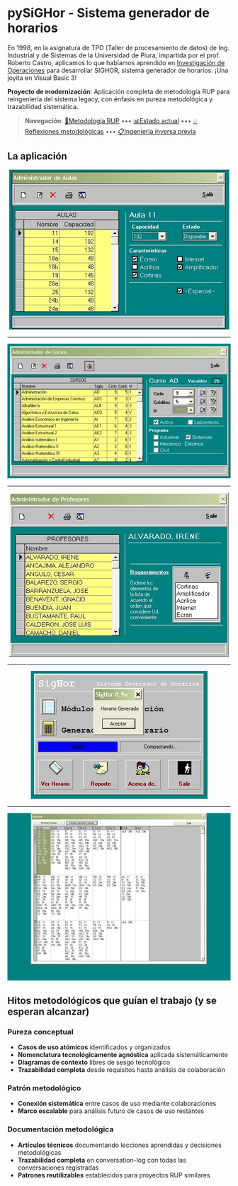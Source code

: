 # pySiGHor - Sistema generador de horarios

En 1998, en la asignatura de TPD (Taller de procesamiento de datos) de Ing. Industrial y de Sistemas de la Universidad de Piura, impartida por el prof. Roberto Castro, aplicamos lo que habíamos aprendido en [Investigación de Operaciones](https://es.wikipedia.org/wiki/Programaci%C3%B3n_lineal) para desarrollar SIGHOR, sistema generador de horarios. ¡Una joyita en Visual Basic 3!

**Proyecto de modernización**: Aplicación completa de metodología RUP para reingeniería del sistema legacy, con énfasis en pureza metodológica y trazabilidad sistemática.

> **Navegación**: [🔄Metodología RUP](/RUP/README.md) ••• [📊Estado actual](/RUP/99-seguimiento/) ••• [💡Reflexiones metodológicas](/extraDocs/README.md) ••• [📋Ingeniería inversa previa](/extraDocs/000-ingenieria-inversa/README.md)


## La aplicación

<div align=center>

![](/images/F8zDugwX0AArV7H.jpeg)

---

![](/images/F8zDzlZXQAAe-o8.jpeg)

---

![](/images/F8zDw0CWEAADw8U.jpeg)

---

![](/images/F8zD4afXAAIsnGn.jpeg)

---

![](/images/F8zD2blXAAArega.jpeg)

</div>

## Hitos metodológicos que guían el trabajo (y se esperan alcanzar)

### Pureza conceptual

- **Casos de uso atómicos** identificados y organizados
- **Nomenclatura tecnológicamente agnóstica** aplicada sistemáticamente  
- **Diagramas de contexto** libres de sesgo tecnológico
- **Trazabilidad completa** desde requisitos hasta análisis de colaboración

### Patrón metodológico

- **Conexión sistemática** entre casos de uso mediante colaboraciones
- **Marco escalable** para análisis futuro de casos de uso restantes

### Documentación metodológica

- **Artículos técnicos** documentando lecciones aprendidas y decisiones metodológicas
- **Trazabilidad completa** en conversation-log con todas las conversaciones registradas
- **Patrones reutilizables** establecidos para proyectos RUP similares
